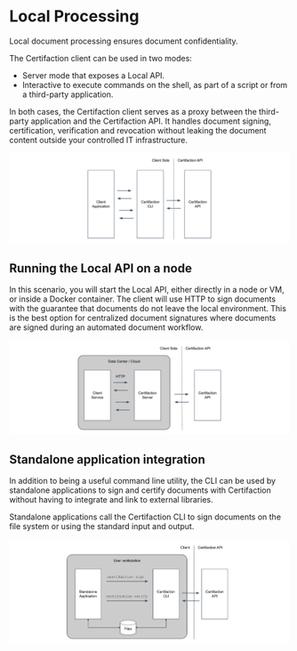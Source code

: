 # Local Processing

Local document processing ensures document confidentiality.

The Certifaction client can be used in two modes:

- Server mode that exposes a Local API.
- Interactive to execute commands on the shell, as part of a script or from a third-party application.

In both cases, the Certifaction client serves as a proxy between the third-party application and the Certifaction
API. It handles document signing, certification, verification and revocation without
leaking the document content outside your controlled IT infrastructure.

![Principles diagram](../assets/principles-diagram.png)

## Running the Local API on a node

In this scenario, you will start the Local API, either
directly in a node or VM, or inside a Docker container. The client will use
HTTP to sign documents with the guarantee that documents do not leave
the local environment. This is the best option for centralized document
signatures where documents are signed during an automated document workflow.

![HTTP server mode diagram](../assets/http-server-mode-diagram.png)

## Standalone application integration

In addition to being a useful command line utility, the CLI can be used by
standalone applications to sign and certify documents with Certifaction without having to
integrate and link to external libraries.

Standalone applications call the Certifaction CLI to sign documents on the
file system or using the standard input and output.

![Standalone application diagram](../assets/standalone-application-diagram.png)
